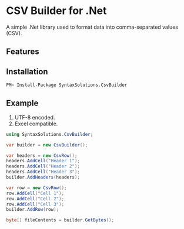 # CSV Builder for .Net
A simple .Net library used to format data into comma-separated values (CSV).

## Features


## Installation

```sh
PM> Install-Package SyntaxSolutions.CsvBuilder
```

## Example
1. UTF-8 encoded. 
1. Excel compatible.

```c#
using SyntaxSolutions.CsvBuilder;

var builder = new CsvBuilder();

var headers = new CsvRow();
headers.AddCell("Header 1");
headers.AddCell("Header 2");
headers.AddCell("Header 3");
builder.AddHeaders(headers);

var row = new CsvRow();
row.AddCell("Cell 1");
row.AddCell("Cell 2");
row.AddCell("Cell 3");
builder.AddRow(row);

byte[] fileContents = builder.GetBytes();
```

